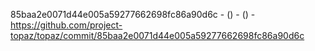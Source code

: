 85baa2e0071d44e005a59277662698fc86a90d6c -  () -  () - https://github.com/project-topaz/topaz/commit/85baa2e0071d44e005a59277662698fc86a90d6c
